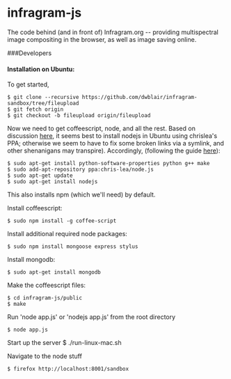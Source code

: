 # infragram-js

The code behind (and in front of) Infragram.org -- providing multispectral image compositing in the browser, as well as image saving online.

###Developers

#### Installation on Ubuntu:

To get started,

    $ git clone --recursive https://github.com/dwblair/infragram-sandbox/tree/fileupload
    $ git fetch origin
    $ git checkout -b fileupload origin/fileupload

Now we need to get coffeescript, node, and all the rest.  Based on discussion [here](https://github.com/joyent/node/issues/3911), it seems best to install nodejs in Ubuntu using chrislea's PPA; otherwise we seem to have to fix some broken links via a symlink, and other shenanigans may transpire).  Accordingly, (following the guide [here](http://stackoverflow.com/questions/16302436/install-nodejs-on-ubuntu-12-10)):

    $ sudo apt-get install python-software-properties python g++ make
    $ sudo add-apt-repository ppa:chris-lea/node.js
    $ sudo apt-get update
    $ sudo apt-get install nodejs

This also installs npm (which we'll need) by default.

Install coffeescript:
    
    $ sudo npm install -g coffee-script

Install additional required node packages:

    $ sudo npm install mongoose express stylus

Install mongodb:

    $ sudo apt-get install mongodb

Make the coffeescript files:

    $ cd infragram-js/public
    $ make

Run 'node app.js' or 'nodejs app.js' from the root directory

    $ node app.js

Start up the server
    $ ./run-linux-mac.sh

Navigate to the node stuff

    $ firefox http://localhost:8001/sandbox
